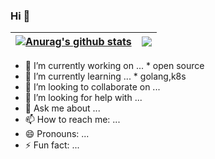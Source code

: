 ### Hi 👋
| <a href="https://github.com/HeavenTonight"><img align="center" src="https://github-readme-stats.vercel.app/api?username=HeavenTonight&show_icons=true&include_all_commits=true&theme=buefy&count_private=true&hide_border=true" alt="Anurag's github stats" /></a> | <a href="https://github.com/HeavenTonight"><img align="center" src="https://github-readme-stats.vercel.app/api/top-langs/?username=HeavenTonight&hide_border=true&layout=compact&theme=buefy" /></a> |
| ------------- | ------------- |



<!-- [![HT GitHub Stats](https://github-readme-stats.vercel.app/api?username=HeavenTonight&show_icons=true&include_all_commits=true&theme=aura&count_private=true)](https://github.com/HeavenTonight) -->


- 🔭 I’m currently working on ...
      * open source
- 🌱 I’m currently learning ...
      * golang,k8s
- 👯 I’m looking to collaborate on ...
- 🤔 I’m looking for help with ...
- 💬 Ask me about ...
- 📫 How to reach me: ...
- 😄 Pronouns: ...
- ⚡ Fun fact: ...


<!-- [![Top Langs](https://github-readme-stats.vercel.app/api/top-langs/?username=HeavenTonight)](https://github.com/HeavenTonight) -->


